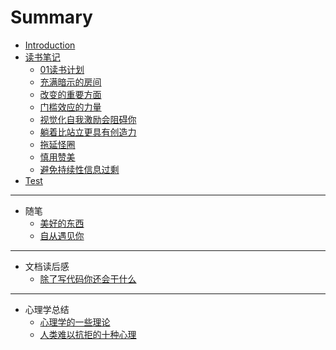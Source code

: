# Summary

* [Introduction](README.md)
* [读书笔记](du-shu-bi-ji.md)
  * [01读书计划](读书笔记/01读书计划.md)
  * [充满暗示的房间](读书笔记/充满暗示的房间.md)
  * [改变的重要方面](读书笔记/改变的重要方面.md)
  * [门槛效应的力量](读书笔记/门槛效应的力量.md)
  * [视觉化自我激励会阻碍你](读书笔记/视觉化自我激励会阻碍你.md)
  * [躺着比站立更具有创造力](读书笔记/躺着比站立更具有创造力.md)
  * [拖延怪圈](读书笔记/拖延怪圈.md)
  * [慎用赞美](读书笔记/慎用赞美.md)
  * [避免持续性信息过剩](读书笔记/避免持续性信息过剩.md)
* [Test](test.md)

---

* 随笔
  * [美好的东西](随笔/美好的东西.md)
  * [自从遇见你](随笔/自从遇见你.md)

---

* 文档读后感
  * [ 除了写代码你还会干什么](文章读后感/除了写代码你还会干什么.md)

---

* 心理学总结
  * [心理学的一些理论](心理学总结/心理学的一些理论.md)
  * [人类难以抗拒的十种心理](心理学总结/人类难以抗拒的十种心理.md)


